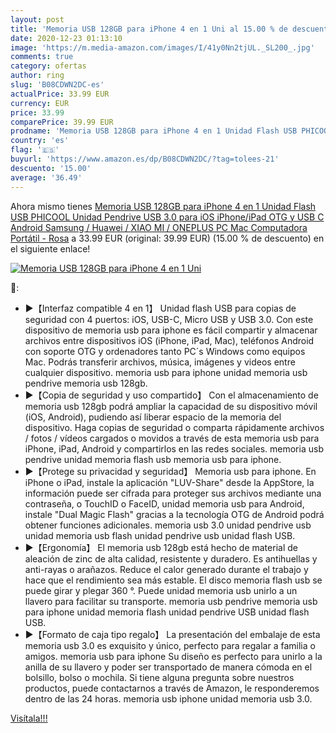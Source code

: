 ```yaml
---
layout: post
title: 'Memoria USB 128GB para iPhone 4 en 1 Uni al 15.00 % de descuento'
date: 2020-12-23 01:13:10
image: 'https://m.media-amazon.com/images/I/41y0Nn2tjUL._SL200_.jpg'
comments: true
category: ofertas
author: ring
slug: 'B08CDWN2DC-es'
actualPrice: 33.99 EUR
currency: EUR
price: 33.99
comparePrice: 39.99 EUR
prodname: 'Memoria USB 128GB para iPhone 4 en 1 Unidad Flash USB PHICOOL Unidad Pendrive USB 3.0 para iOS iPhone/iPad OTG y USB C Android Samsung / Huawei / XIAO MI / ONEPLUS PC Mac Computadora Portátil - Rosa'
country: 'es'
flag: '🇪🇸'
buyurl: 'https://www.amazon.es/dp/B08CDWN2DC/?tag=tolees-21'
descuento: '15.00'
average: '36.49'
---
```


Ahora mismo tienes [Memoria USB 128GB para iPhone 4 en 1 Unidad Flash USB PHICOOL Unidad Pendrive USB 3.0 para iOS iPhone/iPad OTG y USB C Android Samsung / Huawei / XIAO MI / ONEPLUS PC Mac Computadora Portátil - Rosa](https://www.amazon.es/dp/B08CDWN2DC/?tag=tolees-21) a 33.99 EUR (original: 39.99 EUR) (15.00 %  de descuento) en el siguiente enlace!

[![Memoria USB 128GB para iPhone 4 en 1 Uni](https://m.media-amazon.com/images/I/41y0Nn2tjUL._SL200_.jpg)](https://www.amazon.es/dp/B08CDWN2DC/?tag=tolees-21)

🔎:

- ▶【Interfaz compatible 4 en 1】 Unidad flash USB para copias de seguridad con 4 puertos: iOS, USB-C, Micro USB y USB 3.0. Con este dispositivo de memoria usb para iphone es fácil compartir y almacenar archivos entre dispositivos iOS (iPhone, iPad, Mac), teléfonos Android con soporte OTG y ordenadores tanto PC´s Windows como equipos Mac. Podrás transferir archivos, música, imágenes y videos entre cualquier dispositivo. memoria usb para iphone unidad memoria usb pendrive memoria usb 128gb.
- ▶【Copia de seguridad y uso compartido】 Con el almacenamiento de memoria usb 128gb podrá ampliar la capacidad de su dispositivo móvil (iOS, Android), pudiendo así liberar espacio de la memoria del dispositivo. Haga copias de seguridad o comparta rápidamente archivos / fotos / vídeos cargados o movidos a través de esta memoria usb para iPhone, iPad, Android y compartirlos en las redes sociales. memoria usb pendrive unidad memoria flash usb memoria usb para iphone.
- ▶【Protege su privacidad y seguridad】 Memoria usb para iphone. En iPhone o iPad, instale la aplicación "LUV-Share" desde la AppStore, la información puede ser cifrada para proteger sus archivos mediante una contraseña, o TouchID o FaceID, unidad memoria usb para Android, instale "Dual Magic Flash" gracias a la tecnología OTG de Android podrá obtener funciones adicionales. memoria usb 3.0 unidad pendrive usb unidad memoria usb flash unidad pendrive usb unidad flash USB.
- ▶【Ergonomía】 El memoria usb 128gb está hecho de material de aleación de zinc de alta calidad, resistente y duradero. Es antihuellas y anti-rayas o arañazos. Reduce el calor generado durante el trabajo y hace que el rendimiento sea más estable. El disco memoria flash usb se puede girar y plegar 360 °. Puede unidad memoria usb unirlo a un llavero para facilitar su transporte. memoria usb pendrive memoria usb para iphone unidad memoria flash unidad pendrive USB unidad flash USB.
- ▶【Formato de caja tipo regalo】 La presentación del embalaje de esta memoria usb 3.0 es exquisito y único, perfecto para regalar a familia o amigos. memoria usb para iphone Su diseño es perfecto para unirlo a la anilla de su llavero y poder ser transportado de manera cómoda en el bolsillo, bolso o mochila. Si tiene alguna pregunta sobre nuestros productos, puede contactarnos a través de Amazon, le responderemos dentro de las 24 horas. memoria usb iphone unidad memoria usb 3.0.

[Visítala!!!](https://www.amazon.es/dp/B08CDWN2DC/?tag=tolees-21)
